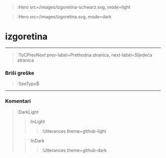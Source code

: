 > :Hero src=/images/izgoretina-schwarz.svg,
>       mode=light

> :Hero src=/images/izgoretina.svg,
>       mode=dark

# izgoretina

****


> :ToCPrevNext prev-label=Prethodna stranica, next-label=Sljedeća stranica

### Briši greške

> :SeeTypo$

****

### Komentari

> :DarkLight
> > :InLight
> >
> > > :Utterances theme=github-light
>
> > :InDark
> >
> > > :Utterances theme=github-dark
